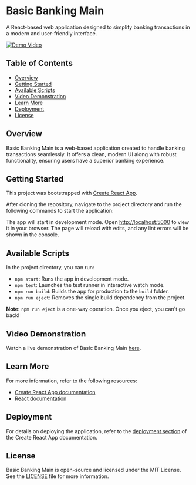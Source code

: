 # Basic Banking Main

A React-based web application designed to simplify banking transactions in a modern and user-friendly interface.

[![Demo Video](https://img.shields.io/badge/Watch-Demo-red.svg)](https://youtu.be/quiqH-XLPr0)

## Table of Contents
- [Overview](#overview)
- [Getting Started](#getting-started)
- [Available Scripts](#available-scripts)
- [Video Demonstration](#video-demonstration)
- [Learn More](#learn-more)
- [Deployment](#deployment)
- [License](#license)

## Overview

Basic Banking Main is a web-based application created to handle banking transactions seamlessly. It offers a clean, modern UI along with robust functionality, ensuring users have a superior banking experience.

## Getting Started

This project was bootstrapped with [Create React App](https://create-react-app.dev/docs/getting-started).

After cloning the repository, navigate to the project directory and run the following commands to start the application:

The app will start in development mode. Open [http://localhost:5000](http://localhost:5000) to view it in your browser. The page will reload with edits, and any lint errors will be shown in the console.

## Available Scripts
In the project directory, you can run:

- `npm start`: Runs the app in development mode.
- `npm test`: Launches the test runner in interactive watch mode.
- `npm run build`: Builds the app for production to the `build` folder.
- `npm run eject`: Removes the single build dependency from the project.

**Note:** `npm run eject` is a one-way operation. Once you eject, you can't go back!

## Video Demonstration
Watch a live demonstration of Basic Banking Main [here](https://youtu.be/quiqH-XLPr0).

## Learn More
For more information, refer to the following resources:

- [Create React App documentation](https://create-react-app.dev/docs/getting-started)
- [React documentation](https://reactjs.org/docs/getting-started.html)

## Deployment
For details on deploying the application, refer to the [deployment section](https://create-react-app.dev/docs/deployment) of the Create React App documentation.

## License
Basic Banking Main is open-source and licensed under the MIT License. See the [LICENSE](LICENSE) file for more information.

